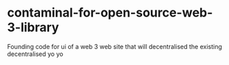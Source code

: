 # contaminal-for-open-source-web-3-library
Founding code for ui of a web 3 web site that will decentralised the existing decentralised
yo yo 

